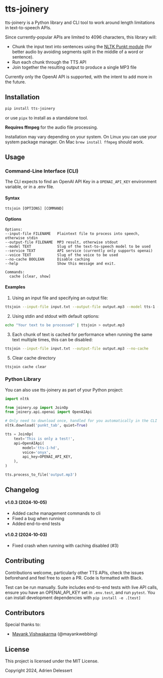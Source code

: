 # tts-joinery

tts-joinery is a Python library and CLI tool to work around length limitations in text-to-speech APIs.

Since currently-popular APIs are limited to 4096 characters, this library will:

-   Chunk the input text into sentences using the [NLTK Punkt module](https://www.nltk.org/api/nltk.tokenize.punkt.html) (for better audio by avoiding segments split in the middle of a word or sentence).
-   Run each chunk through the TTS API
-   Join together the resulting output to produce a single MP3 file

Currently only the OpenAI API is supported, with the intent to add more in the future.

## Installation

```bash
pip install tts-joinery
```

or use `pipx` to install as a standalone tool.

**Requires ffmpeg** for the audio file processing.

Installation may vary depending on your system. On Linux you can use your system package manager. On Mac `brew install ffmpeg` should work.

## Usage

### Command-Line Interface (CLI)

The CLI expects to find an OpenAI API Key in a `OPENAI_API_KEY` environment variable, or in a .env file.

#### Syntax

```
ttsjoin [OPTIONS] [COMMAND]
```

#### Options

```
Options:
--input-file FILENAME   Plaintext file to process into speech, otherwise stdin
--output-file FILENAME  MP3 result, otherwise stdout
--model TEXT            Slug of the text-to-speech model to be used
--service TEXT          API service (currently only supports openai)
--voice TEXT            Slug of the voice to be used
--no-cache BOOLEAN      Disable caching
--help                  Show this message and exit.

Commands:
  cache [clear, show]
```

#### Examples

1. Using an input file and specifying an output file:

```bash
ttsjoin --input-file input.txt --output-file output.mp3 --model tts-1 --service openai --voice onyx
```

2. Using stdin and stdout with default options:

```bash
echo "Your text to be processed" | ttsjoin > output.mp3
```

3. Each chunk of text is cached for performance when running the same text multiple times, this can be disabled:

```bash
ttsjoin --input-file input.txt --output-file output.mp3 --no-cache
```

5. Clear cache directory

```bash
ttsjoin cache clear
```

### Python Library

You can also use tts-joinery as part of your Python project:

```python
import nltk

from joinery.op import JoinOp
from joinery.api.openai import OpenAIApi

# Only need to download once, handled for you automatically in the CLI
nltk.download('punkt_tab', quiet=True)

tts = JoinOp(
    text='This is only a test!',
    api=OpenAIApi(
        model='tts-1-hd',
        voice='onyx',
        api_key=OPENAI_API_KEY,
    ),
)

tts.process_to_file('output.mp3')
```

## Changelog

#### v1.0.3 (2024-10-05)

-   Added cache management commands to cli
-   Fixed a bug when running
-   Added end-to-end tests

#### v1.0.2 (2024-10-03)

-   Fixed crash when running with caching disabled (#3)

## Contributing

Contributions welcome, particularly other TTS APIs, check the issues beforehand and feel free to open a PR. Code is formatted with Black.

Test can be run manually. Suite includes end-to-end tests with live API calls, ensure you have an OPENAI_API_KEY set in `.env.test`, and run `pytest`. You can install development dependencies with `pip install -e .[test]`

## Contributors

Special thanks to:

-   [Mayank Vishwakarma](mailto:mayank@mynk.me) (@mayankwebbing)

## License

This project is licensed under the MIT License.

Copyright 2024, Adrien Delessert
